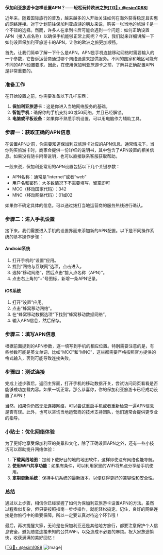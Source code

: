 **保加利亚旅游卡怎样设置APN？——轻松玩转欧洲之旅[[TG💪+ @esim1088](https://t.me/s/esim1088)]**

近年来，随着国际旅行的普及，越来越多的人开始关注如何在海外获得稳定且实惠的网络连接。对于计划前往保加利亚旅游的朋友来说，购买一张当地的旅游卡是一个不错的选择。然而，许多人在拿到卡后可能会遇到一个问题：如何正确设置APN（接入点名称）以确保手机能够正常上网呢？今天，我们就来详细讲解一下如何设置保加利亚旅游卡的APN，让你的欧洲之旅更加顺畅。

首先，让我们简单了解一下什么是APN。APN是手机连接移动网络时需要输入的一个参数，它告诉运营商通过哪个网络通道来提供服务。不同的国家和地区可能有不同的APN设置要求，因此，在使用保加利亚旅游卡之前，了解并正确配置APN是非常重要的。

### 准备工作

在开始设置之前，你需要准备以下几样东西：
1. **保加利亚旅游卡**：这是你进入当地网络服务的基础。
2. **智能手机**：确保你的手机支持4G或5G网络，并且已经解锁。
3. **电脑或平板设备**：如果你不熟悉手机设置，可以用电脑作为辅助工具。

### 步骤一：获取正确的APN信息

在设置APN之前，你需要知道保加利亚旅游卡对应的APN信息。通常情况下，当你购买旅游卡时，商家会提供一份详细的说明书，其中包含了APN设置的相关信息。如果没有随卡附带说明，也可以直接联系客服获取帮助。

一般来说，保加利亚常用的APN设置包括以下几个关键参数：
- APN名称：通常是“internet”或者“web”
- 用户名和密码：大多数情况下不需要填写，留空即可
- MCC（移动国家代码）：342
- MNC（移动网络代码）：01或02

如果你不确定具体的信息，可以通过拨打当地运营商的服务热线进行确认。

### 步骤二：进入手机设置

接下来，我们需要进入手机的设置界面来添加新的APN配置。以下是不同操作系统的基本操作步骤：

#### Android系统

1. 打开手机的“设置”应用。
2. 找到“网络与互联网”选项，点击进入。
3. 选择“移动网络”，然后点击“接入点名称（APN）”。
4. 点击右上角的“+”号图标，新增一条APN记录。

#### iOS系统

1. 打开“设置”应用。
2. 点击“蜂窝移动网络”。
3. 在“蜂窝移动数据选项”下找到“蜂窝移动数据网络”。
4. 输入APN信息，然后保存。

### 步骤三：填写APN信息

根据前面提到的APN参数，逐一填写到手机的相应位置。特别需要注意的是，有些参数可能是英文单词，比如“MCC”和“MNC”，这些都需要严格按照官方提供的格式输入，否则可能导致连接失败。

### 步骤四：测试连接

完成上述步骤后，返回主界面，打开手机的移动数据开关，尝试访问网页看看是否能够成功加载内容。如果一切正常，那么恭喜你，你的保加利亚旅游卡已经成功设置了APN！

当然，如果你仍然无法连接网络，可以尝试重启手机或者重新检查一遍APN信息是否有误。此外，也可以咨询当地运营商的技术支持团队，他们通常会提供更专业的指导。

### 小贴士：优化网络体验

为了更好地享受保加利亚的美景和文化，除了正确设置APN之外，还有一些小技巧可以帮助提升网络体验：

1. **下载离线地图**：提前下载好目的地的地图软件，这样即使没有网络也能导航。
2. **使用WiFi共享功能**：如果有条件，可以利用家里的WiFi将热点分享给手机使用。
3. **定期更新系统**：保持手机系统的最新版本，以便获得更好的兼容性和安全性。

### 总结

通过以上步骤，相信你已经掌握了如何为保加利亚旅游卡设置APN的方法。虽然过程看似复杂，但只要按照指南一步步操作，就能轻松搞定。记住，良好的网络连接是你旅行中的重要保障，所以一定要认真对待这个环节哦！

最后，再次提醒大家，无论是在保加利亚还是其他地方旅行，都要注意保护个人信息安全，避免随意连接未知的公共WiFi，以免造成不必要的麻烦。祝大家旅途愉快，收获满满的美好回忆！

[[TG💪+ @esim1088](https://t.me/s/esim1088) ![Image](https://i.postimg.cc/4NQfJmqS/Snipaste-2025-05-13-00-14-12.png)]